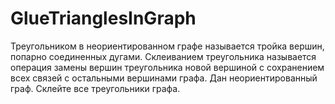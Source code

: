 # GlueTrianglesInGraph
Треугольником в неориентированном графе называется тройка вершин, попарно соединенных дугами. Склеиванием треугольника называется операция замены вершин треугольника новой вершиной с сохранением всех связей с остальными вершинами графа. Дан неориентированный граф. Склейте все треугольники графа.
